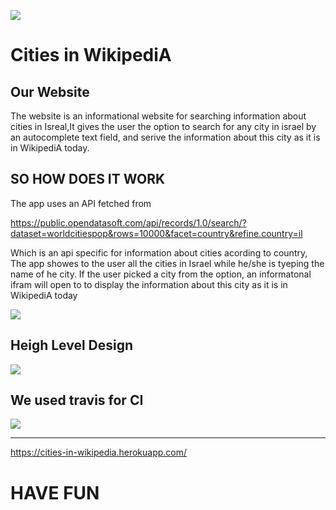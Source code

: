 ![](https://israelforever.org/interact/blog/12_Cities_Splash_Page.jpg)

#  Cities in WikipediA

##   Our Website
The website is an informational website for searching information about cities in Isreal,It gives the user the option to search for any city in israel by an autocomplete text field, and serive the information about this city as it is in WikipediA  today.

## SO HOW DOES IT WORK
The app uses an API fetched from
    
   https://public.opendatasoft.com/api/records/1.0/search/?dataset=worldcitiespop&rows=10000&facet=country&refine.country=il

Which is an api specific for  information about cities acording to country,
The app showes to the user all the cities in Israel while he/she is tyeping the name of he city.
If the user picked a city from the option, an informatonal ifram will open to to display the information about this city as it is in WikipediA today

![](https://github.com/WebAhead5/auto_complete_faj/blob/bug_fixes_farid/Design/cities_in_wikipedia.png )



## Heigh Level Design

 ![](https://github.com/WebAhead5/auto_complete_faj/blob//bug_fixes_farid/Design/heigh_level_design.png) 
 
 ## We used travis for CI

 ![](https://github.com/WebAhead5/auto_complete_faj/blob//bug_fixes_farid/Design/heigh_level_design.png) 

---
https://cities-in-wikipedia.herokuapp.com/

# HAVE FUN 



